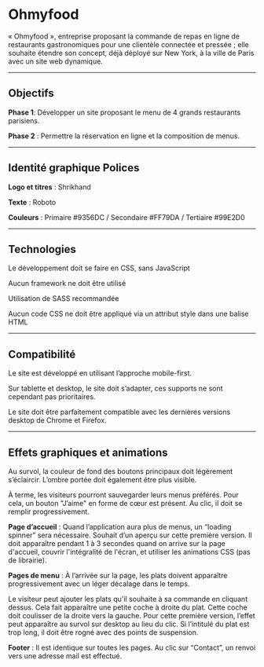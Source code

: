 # Ohmyfood

« Ohmyfood », entreprise proposant la commande de repas en ligne de restaurants gastronomiques pour une clientèle connectée et pressée ; elle souhaite étendre son concept, déjà déployé sur New York, à la ville de Paris avec un site web dynamique.

---------------
## Objectifs 
**Phase 1**: Développer un site proposant le menu de 4 grands restaurants parisiens. 

**Phase 2** : Permettre la réservation en ligne et la composition de menus.

---------------
## Identité graphique Polices 

**Logo et titres** : Shrikhand 

**Texte** : Roboto 

**Couleurs** : Primaire #9356DC / Secondaire #FF79DA / Tertiaire #99E2D0

---------------
## Technologies 

Le développement doit se faire en CSS, sans JavaScript

Aucun framework ne doit être utilisé

Utilisation de SASS recommandée 

Aucun code CSS ne doit être appliqué via un attribut style dans une balise HTML

---------------
## Compatibilité

Le site est développé en utilisant l’approche mobile-first. 

Sur tablette et desktop, le site doit s’adapter, ces supports ne sont cependant pas prioritaires.

Le site doit être parfaitement compatible avec les dernières versions desktop de Chrome et Firefox.

---------------
## Effets graphiques et animations

Au survol, la couleur de fond des boutons principaux doit légèrement s’éclaircir. L’ombre portée doit également être plus visible. 

À terme, les visiteurs pourront sauvegarder leurs menus préférés. Pour cela, un bouton "J’aime" en forme de cœur est présent. Au clic, il doit se remplir progressivement.

**Page d’accueil** : Quand l’application aura plus de menus, un “loading spinner” sera nécessaire. Souhait d’un aperçu sur cette première version. Il doit apparaître pendant 1 à 3 secondes quand on arrive sur la page d'accueil, couvrir l'intégralité de l'écran, et utiliser les animations CSS (pas de librairie).

**Pages de menu** : À l’arrivée sur la page, les plats doivent apparaître progressivement avec un léger décalage dans le temps. 

Le visiteur peut ajouter les plats qu'il souhaite à sa commande en cliquant dessus. Cela fait apparaître une petite coche à droite du plat. Cette coche doit coulisser de la droite vers la gauche. Pour cette première version, l’effet peut apparaître au survol sur desktop au lieu du clic. Si l’intitulé du plat est trop long, il doit être rogné avec des points de suspension.

**Footer** : Il est identique sur toutes les pages. Au clic sur “Contact”, un renvoi vers une adresse mail est effectué.


